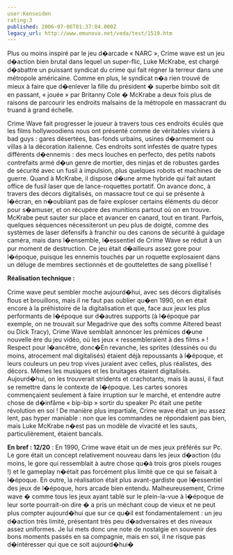 ```yaml
---
user:Kenseiden
rating:3
published: 2006-07-06T01:37:04.000Z
legacy_url: http://www.emunova.net/veda/test/1519.htm
---
```

Plus ou moins inspiré par le jeu d�arcade « NARC », Crime wave est un jeu d�action bien brutal dans lequel un super-flic, Luke McKrabe, est chargé d�abattre un puissant syndicat du crime qui fait régner la terreur dans une métropole américaine. Comme en plus, le syndicat n�a rien trouvé de mieux à faire que d�enlever la fille du président � superbe bimbo soit dit en passant, « jouée » par Britanny Cole � McKrabe a deux fois plus de raisons de parcourir les endroits malsains de la métropole en massacrant du truand à grand échelle.   

  

Crime Wave fait progresser le joueur à travers tous ces endroits éculés que les films hollywoodiens nous ont présenté comme de véritables viviers à bad guys : gares désertées, bas-fonds urbains, usines d�armement ou villas à la décoration italienne. Ces endroits sont infestés de quatre types différents d�ennemis : des mecs louches en perfecto, des petits nabots contrefaits armé d�un genre de mortier, des ninjas et de robustes gardes de sécurité avec un fusil à impulsion, plus quelques robots et machines de guerre. Quand à McKrabe, il dispose d�une arme hybride qui fait autant office de fusil laser que de lance-roquettes portatif. On avance donc, à travers des décors digitalisés, on massacre tout ce qui se présente à l�écran, en n�oubliant pas de faire exploser certains éléments du décor pour s�amuser, et on récupère des munitions partout où on en trouve. McKrabe peut sauter sur place et avancer en canard, tout en tirant. Parfois, quelques séquences nécessiteront un peu plus de doigté, comme des systèmes de laser défensifs à franchir ou des canons de sécurité à guidage caméra, mais dans l�ensemble, l�essentiel de Crime Wave se réduit à un pur moment de destruction. Ce jeu était d�ailleurs assez gore pour l�époque, puisque les ennemis touchés par un roquette explosaient dans un déluge de membres sectionnés et de gouttelettes de sang pixellisé !  

  

**Réalisation technique :**   

Crime wave peut sembler moche aujourd�hui, avec ses décors digitalisés flous et brouillons, mais il ne faut pas oublier qu�en 1990, on en était encore à la préhistoire de la digitalisation et que, face aux jeux les plus performants de l�époque sur d�autres supports (à l�époque par exemple, on ne trouvait sur Megadrive que des softs comme Altered beast ou Dick Tracy), Crime Wave semblait annoncer les prémices d�une nouvelle ère du jeu vidéo, où les jeux « ressembleraient à des films » ! Respect pour l�ancêtre, donc�En revanche, les sprites (dessinés ou du moins, atrocement mal digitalisés) étaient déjà repoussants à l�époque, et leurs couleurs un peu trop vives juraient avec celles, plus réalistes, des décors. Mêmes les musiques et les bruitages étaient digitalisés. Aujourd�hui, on les trouverait stridents et crachotants, mais là aussi, il faut se remettre dans le contexte de l�époque. Les cartes sonores commençaient seulement à faire irruption sur le marché, et entendre autre chose de d�infâme « bip-bip » sortir du speaker Pc était une petite révolution en soi ! De manière plus impartiale, Crime wave était un jeu assez lent, pas hyper maniable : non que les commandes ne répondaient pas bien, mais Luke McKrabe n�est pas un modèle de vivacité et les sauts, particulièrement, étaient bancals.   

  

**En bref : 12/20** : En 1990, Crime wave était un de mes jeux préférés sur Pc. Le gore était un concept relativement nouveau dans les jeux d�action (du moins, le gore qui ressemblait à autre chose qu�à trois gros pixels rouges !) et le gameplay n�était pas forcément plus limité que ce qui se faisait à l�époque. En outre, la réalisation était plus avant-gardiste que l�essentiel des jeux de l�époque, hors arcade bien entendu. Malheureusement, Crime wave � comme tous les jeux ayant tablé sur le plein-la-vue à l�époque de leur sorte pourrait-on dire � a pris un méchant coup de vieux et ne peut plus compter aujourd�hui que sur ce qu�il est fondamentalement : un jeu d�action très limité, présentant très peu d�adversaires et des niveaux assez uniformes. Je lui mets donc une note de nostalgie en souvenir des bons moments passés en sa compagnie, mais en soi, il ne risque pas d�intéresser qui que ce soit aujourd�hui�